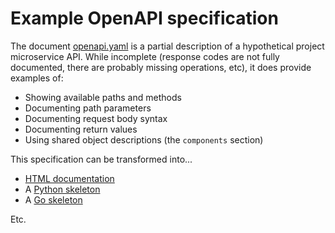 # Example OpenAPI specification

The document [openapi.yaml](openapi.yaml) is a partial description of
a hypothetical project microservice API. While incomplete (response
codes are not fully documented, there are probably missing operations,
etc), it does provide examples of:

- Showing available paths and methods
- Documenting path parameters
- Documenting request body syntax
- Documenting return values
- Using shared object descriptions (the `components` section)

This specification can be transformed into...

- [HTML documentation](http://oddbit.com/moc-project-api-spec/html)
- A [Python
  skeleton](https://github.com/larsks/moc-project-api-spec/tree/gh-pages/python)
- A [Go
  skeleton](https://github.com/larsks/moc-project-api-spec/tree/gh-pages/go)

Etc.
